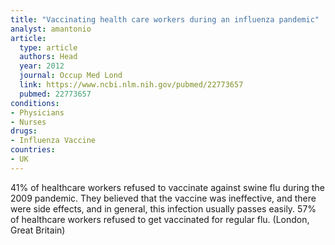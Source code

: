 ```yaml
---
title: "Vaccinating health care workers during an influenza pandemic"
analyst: amantonio
article:
  type: article
  authors: Head
  year: 2012
  journal: Occup Med Lond
  link: https://www.ncbi.nlm.nih.gov/pubmed/22773657
  pubmed: 22773657
conditions:
- Physicians
- Nurses
drugs:
- Influenza Vaccine
countries:
- UK
---
```


41% of healthcare workers refused to vaccinate against swine flu during the 2009 pandemic. They believed that the vaccine was ineffective, and there were side effects, and in general, this infection usually passes easily.
57% of healthcare workers refused to get vaccinated for regular flu. (London, Great Britain)


